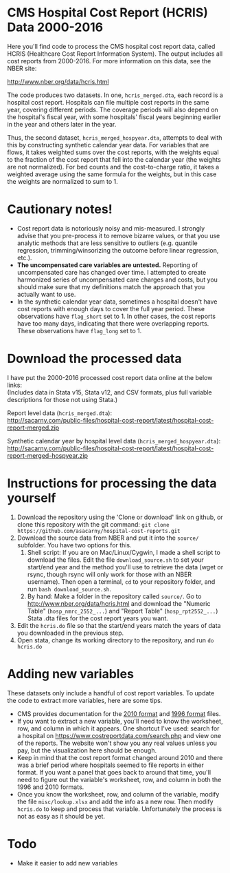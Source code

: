 # CMS Hospital Cost Report (HCRIS) Data 2000-2016
Here you'll find code to process the CMS hospital cost report data, called HCRIS (Healthcare Cost Report Information System). The output includes all cost reports from 2000-2016. For more information on this data, see the NBER site:

http://www.nber.org/data/hcris.html

The code produces two datasets. In one, `hcris_merged.dta`, each record is a hospital cost report. Hospitals can file multiple cost reports in the same year, covering different periods. The coverage periods will also depend on the hospital's fiscal year, with some hospitals' fiscal years beginning earlier in the year and others later in the year.

Thus, the second dataset, `hcris_merged_hospyear.dta`, attempts to deal with this by constructing synthetic calendar year data. For variables that are flows, it takes weighted sums over the cost reports, with the weights equal to the fraction of the cost report that fell into the calendar year (the weights are not normalized). For bed counts and the cost-to-charge ratio, it takes a weighted average using the same formula for the weights, but in this case the weights are normalized to sum to 1.

# Cautionary notes!

* Cost report data is notoriously noisy and mis-measured. I strongly advise that you pre-process it to remove bizarre values, or that you use analytic methods that are less sensitive to outliers (e.g. quantile regression, trimming/winsorizing the outcome before linear regression, etc.).
* **The uncompensated care variables are untested.** Reporting of uncompensated care has changed over time. I attempted to create harmonized series of uncompensated care charges and costs, but you should make sure that my definitions match the approach that you actually want to use.
* In the synthetic calendar year data, sometimes a hospital doesn't have cost reports with enough days to cover the full year period. These observations have `flag_short` set to 1. In other cases, the cost reports have too many days, indicating that there were overlapping reports. These observations have `flag_long` set to 1.

# Download the processed data

I have put the 2000-2016 processed cost report data online at the below links:  
(Includes data in Stata v15, Stata v12, and CSV formats, plus full variable descriptions for those not using Stata.)

Report level data (`hcris_merged.dta`):  
http://sacarny.com/public-files/hospital-cost-report/latest/hospital-cost-report-merged.zip

Synthetic calendar year by hospital level data (`hcris_merged_hospyear.dta`):  
http://sacarny.com/public-files/hospital-cost-report/latest/hospital-cost-report-merged-hospyear.zip

# Instructions for processing the data yourself
1. Download the repository using the 'Clone or download' link on github, or clone this repository with the git command:
`git clone https://github.com/asacarny/hospital-cost-reports.git`
1. Download the source data from NBER and put it into the `source/` subfolder. You have two options for this.
	1. Shell script: If you are on Mac/Linux/Cygwin, I made a shell script to download the files. Edit the file `download_source.sh` to set your start/end year and the method you'll use to retrieve the data (wget or rsync, though rsync will only work for those with an NBER username). Then open a terminal, `cd` to your repository folder, and run `bash download_source.sh`.
	2. By hand: Make a folder in the repository called `source/`. Go to http://www.nber.org/data/hcris.html and download the "Numeric Table" (`hosp_nmrc_2552_...`) and "Report Table" (`hosp_rpt2552_...`) Stata .dta files for the cost report years you want.
1. Edit the `hcris.do` file so that the start/end years match the years of data you downloaded in the previous step.
1. Open stata, change its working directory to the repository, and run `do hcris.do`

# Adding new variables

These datasets only include a handful of cost report variables. To update the code to extract more variables, here are some tips.

* CMS provides documentation for the [2010 format](http://www.cms.gov/Regulations-and-Guidance/Guidance/Manuals/Downloads/P152_40.zip) and [1996 format](http://www.cms.gov/Regulations-and-Guidance/Guidance/Manuals/Downloads/P152_36.zip) files.
* If you want to extract a new variable, you'll need to know the worksheet, row, and column in which it appears. One shortcut I've used: search for a hospital on https://www.costreportdata.com/search.php and view one of the reports. The website won't show you any real values unless you pay, but the visualization here should be enough.
* Keep in mind that the cost report format changed around 2010 and there was a brief period where hospitals seemed to file reports in either format. If you want a panel that goes back to around that time, you'll need to figure out the variable's worksheet, row, and column in both the 1996 and 2010 formats.
* Once you know the worksheet, row, and column of the variable, modify the file `misc/lookup.xlsx` and add the info as a new row. Then modify `hcris.do` to keep and process that variable. Unfortunately the process is not as easy as it should be yet.

# Todo
* Make it easier to add new variables
